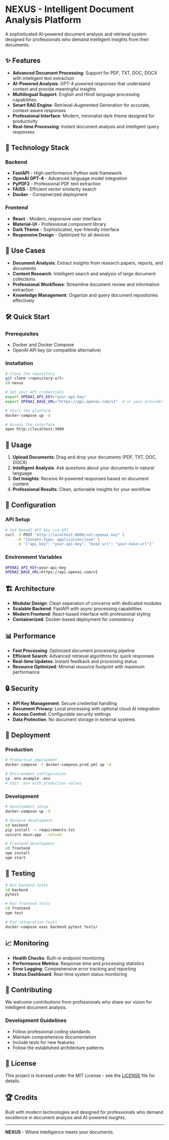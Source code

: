 # NEXUS - Intelligent Document Analysis Platform

A sophisticated AI-powered document analysis and retrieval system designed for professionals who demand intelligent insights from their documents.

## ✨ Features

- **Advanced Document Processing**: Support for PDF, TXT, DOC, DOCX with intelligent text extraction
- **AI-Powered Analysis**: GPT-4 powered responses that understand context and provide meaningful insights
- **Multilingual Support**: English and Hindi language processing capabilities
- **Smart RAG Engine**: Retrieval-Augmented Generation for accurate, context-aware responses
- **Professional Interface**: Modern, minimalist dark theme designed for productivity
- **Real-time Processing**: Instant document analysis and intelligent query responses

## 🚀 Technology Stack

### Backend
- **FastAPI** - High-performance Python web framework
- **OpenAI GPT-4** - Advanced language model integration
- **PyPDF2** - Professional PDF text extraction
- **FAISS** - Efficient vector similarity search
- **Docker** - Containerized deployment

### Frontend
- **React** - Modern, responsive user interface
- **Material-UI** - Professional component library
- **Dark Theme** - Sophisticated, eye-friendly interface
- **Responsive Design** - Optimized for all devices

## 🎯 Use Cases

- **Document Analysis**: Extract insights from research papers, reports, and documents
- **Content Research**: Intelligent search and analysis of large document collections
- **Professional Workflows**: Streamline document review and information extraction
- **Knowledge Management**: Organize and query document repositories effectively

## 🛠️ Quick Start

### Prerequisites
- Docker and Docker Compose
- OpenAI API key (or compatible alternative)

### Installation
```bash
# Clone the repository
git clone <repository-url>
cd nexus

# Set your API credentials
export OPENAI_API_KEY="your-api-key"
export OPENAI_BASE_URL="https://api.openai.com/v1"  # or your provider

# Start the platform
docker-compose up -d

# Access the interface
open http://localhost:3000
```

## 📖 Usage

1. **Upload Documents**: Drag and drop your documents (PDF, TXT, DOC, DOCX)
2. **Intelligent Analysis**: Ask questions about your documents in natural language
3. **Get Insights**: Receive AI-powered responses based on document content
4. **Professional Results**: Clean, actionable insights for your workflow

## 🔧 Configuration

### API Setup
```bash
# Set OpenAI API key via API
curl -X POST "http://localhost:8000/set-openai-key" \
     -H "Content-Type: application/json" \
     -d '{"api_key": "your-api-key", "base_url": "your-base-url"}'
```

### Environment Variables
```bash
OPENAI_API_KEY=your-api-key
OPENAI_BASE_URL=https://api.openai.com/v1
```

## 🏗️ Architecture

- **Modular Design**: Clean separation of concerns with dedicated modules
- **Scalable Backend**: FastAPI with async processing capabilities
- **Modern Frontend**: React-based interface with professional styling
- **Containerized**: Docker-based deployment for consistency

## 📊 Performance

- **Fast Processing**: Optimized document processing pipeline
- **Efficient Search**: Advanced retrieval algorithms for quick responses
- **Real-time Updates**: Instant feedback and processing status
- **Resource Optimized**: Minimal resource footprint with maximum performance

## 🔒 Security

- **API Key Management**: Secure credential handling
- **Document Privacy**: Local processing with optional cloud AI integration
- **Access Control**: Configurable security settings
- **Data Protection**: No document storage in external systems

## 🚀 Deployment

### Production
```bash
# Production deployment
docker-compose -f docker-compose.prod.yml up -d

# Environment configuration
cp .env.example .env
# Edit .env with production values
```

### Development
```bash
# Development setup
docker-compose up -d

# Backend development
cd backend
pip install -r requirements.txt
uvicorn main:app --reload

# Frontend development
cd frontend
npm install
npm start
```

## 🧪 Testing

```bash
# Run backend tests
cd backend
pytest

# Run frontend tests
cd frontend
npm test

# Run integration tests
docker-compose exec backend pytest tests/
```

## 📈 Monitoring

- **Health Checks**: Built-in endpoint monitoring
- **Performance Metrics**: Response time and processing statistics
- **Error Logging**: Comprehensive error tracking and reporting
- **Status Dashboard**: Real-time system status monitoring

## 🤝 Contributing

We welcome contributions from professionals who share our vision for intelligent document analysis.

### Development Guidelines
- Follow professional coding standards
- Maintain comprehensive documentation
- Include tests for new features
- Follow the established architecture patterns

## 📄 License

This project is licensed under the MIT License - see the [LICENSE](LICENSE) file for details.

## 🏆 Credits

Built with modern technologies and designed for professionals who demand excellence in document analysis and AI-powered insights.

---

**NEXUS** - Where intelligence meets your documents.


